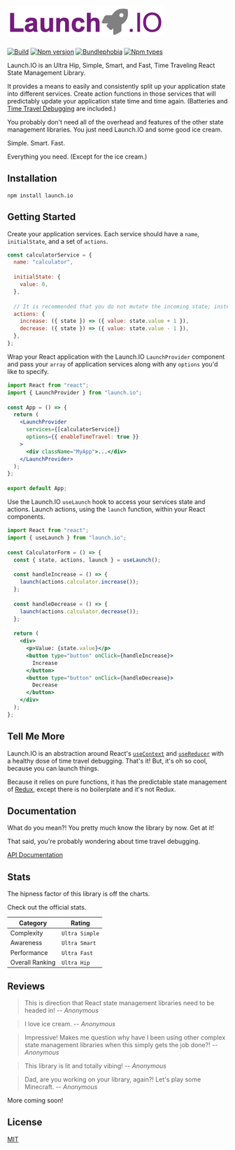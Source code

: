 # ![Launch.IO Logo](./logo/logo-small.png)

[![Build](https://github.com/jbillmann/launch.io/workflows/Launch.IO%20Build/badge.svg)](https://github.com/jbillmann/launch.io/actions?query=workflow%3A%22Launch.IO+Build%22)
[![Npm version](https://img.shields.io/npm/v/launch.io.svg)](https://npmjs.org/package/launch.io)
[![Bundlephobia](https://img.shields.io/bundlephobia/minzip/launch.io)](https://bundlephobia.com/result?p=launch.io)
[![Npm types](https://img.shields.io/npm/types/launch.io.svg)](https://npmjs.org/package/launch.io)

Launch.IO is an Ultra Hip, Simple, Smart, and Fast, Time Traveling React State Management Library.

It provides a means to easily and consistently split up your application state into different services. Create action functions in those services that will predictably update your application state time and time again. (Batteries and [Time Travel Debugging](https://en.wikipedia.org/wiki/Time_travel_debugging) are included.)

You probably don't need all of the overhead and features of the other state management libraries. You just need Launch.IO and some good ice cream.

Simple. Smart. Fast.

Everything you need. (Except for the ice cream.)

## Installation

```
npm install launch.io
```

## Getting Started

Create your application services. Each service should have a `name`, `initialState`, and a set of `actions`.

```javascript
const calculatorService = {
  name: "calculator",

  initialState: {
    value: 0,
  },

  // It is recommended that you do not mutate the incoming state; instead return a brand new state.
  actions: {
    increase: ({ state }) => ({ value: state.value + 1 }),
    decrease: ({ state }) => ({ value: state.value - 1 }),
  },
};
```

Wrap your React application with the Launch.IO `LaunchProvider` component and pass your `array` of application services along with any `options` you'd like to specify.

```jsx
import React from "react";
import { LaunchProvider } from "launch.io";

const App = () => {
  return (
    <LaunchProvider
      services={[calculatorService]}
      options={{ enableTimeTravel: true }}
    >
      <div className="MyApp">...</div>
    </LaunchProvider>
  );
};

export default App;
```

Use the Launch.IO `useLaunch` hook to access your services state and actions. Launch actions, using the `launch` function, within your React components.

```jsx
import React from "react";
import { useLaunch } from "launch.io";

const CalculatorForm = () => {
  const { state, actions, launch } = useLaunch();

  const handleIncrease = () => {
    launch(actions.calculator.increase());
  };

  const handleDecrease = () => {
    launch(actions.calculator.decrease());
  };

  return (
    <div>
      <p>Value: {state.value}</p>
      <button type="button" onClick={handleIncrease}>
        Increase
      </button>
      <button type="button" onClick={handleDecrease}>
        Decrease
      </button>
    </div>
  );
};
```

## Tell Me More

Launch.IO is an abstraction around React's [`useContext`](https://reactjs.org/docs/hooks-reference.html#usecontext) and [`useReducer`](https://reactjs.org/docs/hooks-reference.html#usereducer) with a healthy dose of time travel debugging. That's it! But, it's oh so cool, because you can launch things.

Because it relies on pure functions, it has the predictable state management of [Redux](https://github.com/reduxjs/redux), except there is no boilerplate and it's not Redux.

## Documentation

What do you mean?! You pretty much know the library by now. Get at it!

That said, you're probably wondering about time travel debugging.

[API Documentation](./docs/api/index.md)

## Stats

The hipness factor of this library is off the charts.

Check out the official stats.

| Category        | Rating         |
| --------------- | -------------- |
| Complexity      | `Ultra Simple` |
| Awareness       | `Ultra Smart`  |
| Performance     | `Ultra Fast`   |
| Overall Ranking | `Ultra Hip`    |

## Reviews

> This is direction that React state management libraries need to be headed in!
> -- <cite>Anonymous</cite>

> I love ice cream.
> -- <cite>Anonymous</cite>

> Impressive! Makes me question why have I been using other complex state management libraries when this simply gets the job done?!
> -- <cite>Anonymous</cite>

> This library is lit and totally vibing!
> -- <cite>Anonymous</cite>

> Dad, are you working on your library, again?! Let's play some Minecraft.
> -- <cite>Anonymous</cite>

More coming soon!

## License

[MIT](LICENSE)

